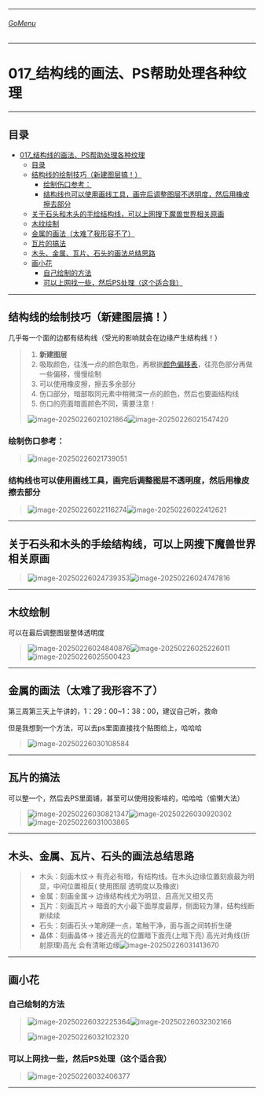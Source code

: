 

___________________________________________________________________________________________
###### [GoMenu](../3DMaxBasicsMenu.md)
___________________________________________________________________________________________
# 017_结构线的画法、PS帮助处理各种纹理


___________________________________________________________________________________________


## 目录

- [017\_结构线的画法、PS帮助处理各种纹理](#017_结构线的画法ps帮助处理各种纹理)
  - [目录](#目录)
  - [结构线的绘制技巧（新建图层搞！）](#结构线的绘制技巧新建图层搞)
    - [绘制伤口参考：](#绘制伤口参考)
    - [结构线也可以使用画线工具，画完后调整图层不透明度，然后用橡皮擦去部分](#结构线也可以使用画线工具画完后调整图层不透明度然后用橡皮擦去部分)
  - [关于石头和木头的手绘结构线，可以上网搜下魔兽世界相关原画](#关于石头和木头的手绘结构线可以上网搜下魔兽世界相关原画)
  - [木纹绘制](#木纹绘制)
  - [金属的画法（太难了我形容不了）](#金属的画法太难了我形容不了)
  - [瓦片的搞法](#瓦片的搞法)
  - [木头、金属、瓦片、石头的画法总结思路](#木头金属瓦片石头的画法总结思路)
  - [画小花](#画小花)
    - [自己绘制的方法](#自己绘制的方法)
    - [可以上网找一些，然后PS处理（这个适合我）](#可以上网找一些然后ps处理这个适合我)



------

## 结构线的绘制技巧（新建图层搞！）

几乎每一个面的边都有结构线（受光的影响就会在边缘产生结构线！）

> 1. **新建图层**
> 2. 吸取颜色，往浅一点的颜色取色，再根据[颜色偏移表](./3DMaxBaseV016.md#颜色偏移色盘)，往亮色部分再做一些偏移，慢慢绘制
> 3. 可以使用橡皮擦，擦去多余部分
> 4. 伤口部分，暗部取同元素中稍微深一点的颜色，然后也要画结构线
> 5. 伤口的亮面暗面颜色不同，需要注意！
>
> ![image-20250226021021864](./Image/3DMaxBaseV017/image-20250226021021864.png)![image-20250226021547420](./Image/3DMaxBaseV017/image-20250226021547420.png)

### 绘制伤口参考：

> ![image-20250226021739051](./Image/3DMaxBaseV017/image-20250226021739051.png)

### 结构线也可以使用画线工具，画完后调整图层不透明度，然后用橡皮擦去部分

> ![image-20250226022116274](./Image/3DMaxBaseV017/image-20250226022116274.png)![image-20250226022412621](./Image/3DMaxBaseV017/image-20250226022412621.png)

------

## 关于石头和木头的手绘结构线，可以上网搜下魔兽世界相关原画

> ![image-20250226024739353](./Image/3DMaxBaseV017/image-20250226024739353.png)![image-20250226024747816](./Image/3DMaxBaseV017/image-20250226024747816.png)

------

## 木纹绘制

可以在最后调整图层整体透明度

> ![image-20250226024840876](./Image/3DMaxBaseV017/image-20250226024840876.png)![image-20250226025226011](./Image/3DMaxBaseV017/image-20250226025226011.png)![image-20250226025500423](./Image/3DMaxBaseV017/image-20250226025500423.png)

------

## 金属的画法（太难了我形容不了）

第三周第三天上午讲的，1：29：00~1：38：00，建议自己听，救命

但是我想到一个方法，可以去ps里面直接找个贴图给上，哈哈哈

> ![image-20250226030108584](./Image/3DMaxBaseV017/image-20250226030108584.png)

------

## 瓦片的搞法

可以整一个，然后去PS里面铺，甚至可以使用投影啥的，哈哈哈（偷懒大法）

> ![image-20250226030821347](./Image/3DMaxBaseV017/image-20250226030821347.png)![image-20250226030920302](./Image/3DMaxBaseV017/image-20250226030920302.png)![image-20250226031003865](./Image/3DMaxBaseV017/image-20250226031003865.png)

------

## 木头、金属、瓦片、石头的画法总结思路

> - 木头：刻画木纹→ 有亮必有暗，有结构线。在木头边缘位置刻痕最为明显，中间位置相反( 使用图层 透明度以及橡皮)
> - 金属：刻画金属→ 边缘结构线尤为明显，且高光又细又亮
> - 瓦片：刻画瓦片→ 暗面的大小最下面厚度最厚，侧面较为薄，结构线断断续续
> - 石头：刻画石头→笔刷硬一点，笔触干净，面与面之间转折生硬
> - 晶体：刻画晶体→ 接近高光的位置暗下面亮(上暗下亮)  高光对角线(折射原理)高光 会有清晰边缘![image-20250226031413670](./Image/3DMaxBaseV017/image-20250226031413670.png)

------

## 画小花

### 自己绘制的方法

> ![image-20250226032225364](./Image/3DMaxBaseV017/image-20250226032225364.png)![image-20250226032302166](./Image/3DMaxBaseV017/image-20250226032302166.png)
>
> ![image-20250226032102320](./Image/3DMaxBaseV017/image-20250226032102320.png)

### 可以上网找一些，然后PS处理（这个适合我）

> ![image-20250226032406377](./Image/3DMaxBaseV017/image-20250226032406377.png)

------
